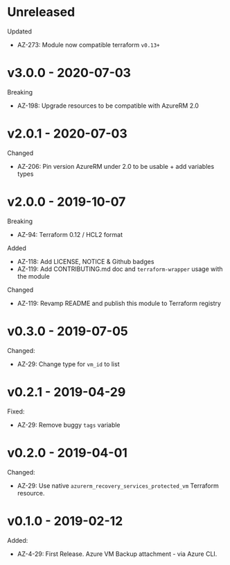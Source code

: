 # Unreleased

Updated
  * AZ-273: Module now compatible terraform `v0.13+`

# v3.0.0 - 2020-07-03

Breaking
  * AZ-198: Upgrade resources to be compatible with AzureRM 2.0

# v2.0.1 - 2020-07-03

Changed
  * AZ-206: Pin version AzureRM under 2.0 to be usable + add variables types

# v2.0.0 - 2019-10-07

Breaking
  * AZ-94: Terraform 0.12 / HCL2 format

Added
  * AZ-118: Add LICENSE, NOTICE & Github badges
  * AZ-119: Add CONTRIBUTING.md doc and `terraform-wrapper` usage with the module

Changed
  * AZ-119: Revamp README and publish this module to Terraform registry

# v0.3.0 - 2019-07-05

Changed:
  * AZ-29: Change type for `vm_id` to list

# v0.2.1 - 2019-04-29

Fixed:
  * AZ-29: Remove buggy `tags` variable

# v0.2.0 - 2019-04-01

Changed:
  * AZ-29: Use native `azurerm_recovery_services_protected_vm` Terraform resource.

# v0.1.0 - 2019-02-12

Added:
  * AZ-4-29: First Release. Azure VM Backup attachment - via Azure CLI.
